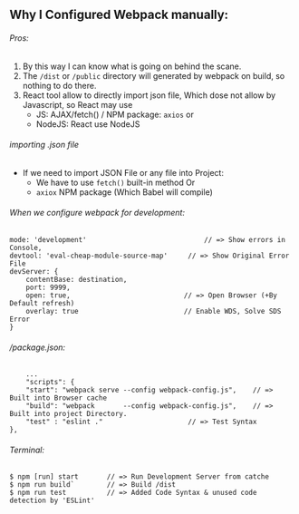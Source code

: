 ## Why I Configured Webpack manually:



###### Pros: 
1. By this way I can know what is going on behind the scane. 
2. The `/dist` or `/public` directory will generated by webpack on build, so nothing to do there.
3. React tool allow to directly import json file, Which dose not allow by Javascript, so React may use
	*	JS: AJAX/fetch() / NPM package: `axios`  or 
	* NodeJS:  React use NodeJS 



###### importing .json file
* If we need to import JSON File or any file into Project:
	- We have to use `fetch()` built-in method Or
	- `axiox` NPM package 	(Which Babel will compile)




###### When we configure webpack for development:
	mode: 'development'                             // => Show errors in Console,
	devtool: 'eval-cheap-module-source-map'  	// => Show Original Error File 
	devServer: {
		contentBase: destination,
		port: 9999,
		open: true,                            // => Open Browser (+By Default refresh)
		overlay: true                          // Enable WDS, Solve SDS Error
	}




###### /package.json:
		...
		"scripts": {
		"start": "webpack serve --config webpack-config.js", 	// => Built into Browser cache
		"build": "webpack       --config webpack-config.js", 	// => Built into project Directory. 
		"test" : "eslint ." 					// => Test Syntax
	},




###### Terminal: 
	$ npm [run] start		// => Run Development Server from catche
	$ npm run build` 		// => Build /dist
	$ npm run test 			// => Added Code Syntax & unused code detection by 'ESLint'


